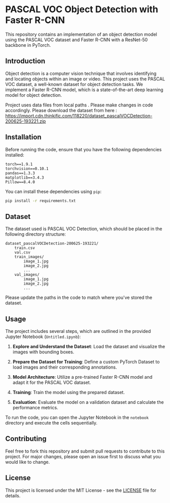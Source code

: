 
# PASCAL VOC Object Detection with Faster R-CNN

This repository contains an implementation of an object detection model using the PASCAL VOC dataset and Faster R-CNN with a ResNet-50 backbone in PyTorch.

## Introduction

Object detection is a computer vision technique that involves identifying and locating objects within an image or video. This project uses the PASCAL VOC dataset, a well-known dataset for object detection tasks. We implement a Faster R-CNN model, which is a state-of-the-art deep learning model for object detection.

Project uses data files from local paths .
Please make changes in code accordingly.
Please download the dataset from here : https://import.cdn.thinkific.com/118220/dataset_pascalVOCDetection-200625-193221.zip

## Installation

Before running the code, ensure that you have the following dependencies installed:

```plaintext
torch==1.9.1
torchvision==0.10.1
pandas==1.3.3
matplotlib==3.4.3
Pillow==8.4.0
```

You can install these dependencies using `pip`:

```sh
pip install -r requirements.txt
```

## Dataset

The dataset used is PASCAL VOC Detection, which should be placed in the following directory structure:

```
dataset_pascalVOCDetection-200625-193221/
    train.csv
    val.csv
    train_images/
        image_1.jpg
        image_2.jpg
        ...
    val_images/
        image_1.jpg
        image_2.jpg
        ...
```

Please update the paths in the code to match where you've stored the dataset.

## Usage

The project includes several steps, which are outlined in the provided Jupyter Notebook (`Untitled.ipynb`):

1. **Explore and Understand the Dataset**: Load the dataset and visualize the images with bounding boxes.

2. **Prepare the Dataset for Training**: Define a custom PyTorch Dataset to load images and their corresponding annotations.

3. **Model Architecture**: Utilize a pre-trained Faster R-CNN model and adapt it for the PASCAL VOC dataset.

4. **Training**: Train the model using the prepared dataset.

5. **Evaluation**: Evaluate the model on a validation dataset and calculate the performance metrics.

To run the code, you can open the Jupyter Notebook in the `notebook` directory and execute the cells sequentially.

## Contributing

Feel free to fork this repository and submit pull requests to contribute to this project. For major changes, please open an issue first to discuss what you would like to change.

## License

This project is licensed under the MIT License - see the [LICENSE](LICENSE) file for details.
```

